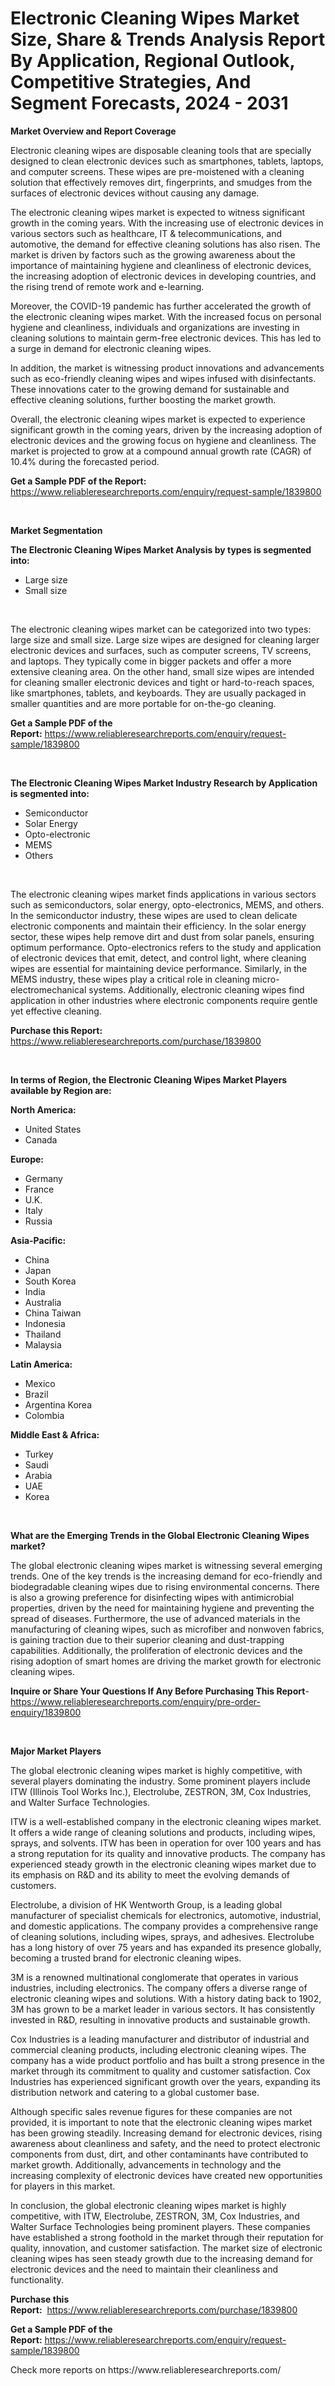<p><h1>Electronic Cleaning Wipes Market Size, Share & Trends Analysis Report By Application, Regional Outlook, Competitive Strategies, And Segment Forecasts, 2024 - 2031</h1></p><p><strong>Market Overview and Report Coverage</strong></p>
<p><p>Electronic cleaning wipes are disposable cleaning tools that are specially designed to clean electronic devices such as smartphones, tablets, laptops, and computer screens. These wipes are pre-moistened with a cleaning solution that effectively removes dirt, fingerprints, and smudges from the surfaces of electronic devices without causing any damage.</p><p>The electronic cleaning wipes market is expected to witness significant growth in the coming years. With the increasing use of electronic devices in various sectors such as healthcare, IT & telecommunications, and automotive, the demand for effective cleaning solutions has also risen. The market is driven by factors such as the growing awareness about the importance of maintaining hygiene and cleanliness of electronic devices, the increasing adoption of electronic devices in developing countries, and the rising trend of remote work and e-learning.</p><p>Moreover, the COVID-19 pandemic has further accelerated the growth of the electronic cleaning wipes market. With the increased focus on personal hygiene and cleanliness, individuals and organizations are investing in cleaning solutions to maintain germ-free electronic devices. This has led to a surge in demand for electronic cleaning wipes.</p><p>In addition, the market is witnessing product innovations and advancements such as eco-friendly cleaning wipes and wipes infused with disinfectants. These innovations cater to the growing demand for sustainable and effective cleaning solutions, further boosting the market growth.</p><p>Overall, the electronic cleaning wipes market is expected to experience significant growth in the coming years, driven by the increasing adoption of electronic devices and the growing focus on hygiene and cleanliness. The market is projected to grow at a compound annual growth rate (CAGR) of 10.4% during the forecasted period.</p></p>
<p><strong>Get a Sample PDF of the Report:</strong> <a href="https://www.reliableresearchreports.com/enquiry/request-sample/1839800">https://www.reliableresearchreports.com/enquiry/request-sample/1839800</a></p>
<p>&nbsp;</p>
<p><strong>Market Segmentation</strong></p>
<p><strong>The Electronic Cleaning Wipes Market Analysis by types is segmented into:</strong></p>
<p><ul><li>Large size</li><li>Small size</li></ul></p>
<p>&nbsp;</p>
<p><p>The electronic cleaning wipes market can be categorized into two types: large size and small size. Large size wipes are designed for cleaning larger electronic devices and surfaces, such as computer screens, TV screens, and laptops. They typically come in bigger packets and offer a more extensive cleaning area. On the other hand, small size wipes are intended for cleaning smaller electronic devices and tight or hard-to-reach spaces, like smartphones, tablets, and keyboards. They are usually packaged in smaller quantities and are more portable for on-the-go cleaning.</p></p>
<p><strong>Get a Sample PDF of the Report:</strong>&nbsp;<a href="https://www.reliableresearchreports.com/enquiry/request-sample/1839800">https://www.reliableresearchreports.com/enquiry/request-sample/1839800</a></p>
<p>&nbsp;</p>
<p><strong>The Electronic Cleaning Wipes Market Industry Research by Application is segmented into:</strong></p>
<p><ul><li>Semiconductor</li><li>Solar Energy</li><li>Opto-electronic</li><li>MEMS</li><li>Others</li></ul></p>
<p>&nbsp;</p>
<p><p>The electronic cleaning wipes market finds applications in various sectors such as semiconductors, solar energy, opto-electronics, MEMS, and others. In the semiconductor industry, these wipes are used to clean delicate electronic components and maintain their efficiency. In the solar energy sector, these wipes help remove dirt and dust from solar panels, ensuring optimum performance. Opto-electronics refers to the study and application of electronic devices that emit, detect, and control light, where cleaning wipes are essential for maintaining device performance. Similarly, in the MEMS industry, these wipes play a critical role in cleaning micro-electromechanical systems. Additionally, electronic cleaning wipes find application in other industries where electronic components require gentle yet effective cleaning.</p></p>
<p><strong>Purchase this Report:</strong>&nbsp; <a href="https://www.reliableresearchreports.com/purchase/1839800">https://www.reliableresearchreports.com/purchase/1839800</a></p>
<p>&nbsp;</p>
<p><strong>In terms of Region, the Electronic Cleaning Wipes Market Players available by Region are:</strong></p>
<p>
    <p> <strong> North America: </strong>
        <ul>
            <li>United States</li>
            <li>Canada</li>
        </ul>
        </p> 
    <p> <strong> Europe: </strong>
        <ul>
            <li>Germany</li>
            <li>France</li>
            <li>U.K.</li>
            <li>Italy</li>
            <li>Russia</li>
        </ul>
        </p> 
    <p> <strong> Asia-Pacific: </strong>
        <ul>
            <li>China</li>
            <li>Japan</li>
            <li>South Korea</li>
            <li>India</li>
            <li>Australia</li>
            <li>China Taiwan</li>
            <li>Indonesia</li>
            <li>Thailand</li>
            <li>Malaysia</li>
        </ul>
        </p> 
    <p> <strong> Latin America: </strong>
        <ul>
            <li>Mexico</li>
            <li>Brazil</li>
            <li>Argentina Korea</li>
            <li>Colombia</li>
        </ul>
        </p> 
    <p> <strong> Middle East & Africa: </strong>
        <ul>
            <li>Turkey</li>
            <li>Saudi</li>
            <li>Arabia</li>
            <li>UAE</li>
            <li>Korea</li>
        </ul>
    </p>
    </p>
<p>&nbsp;</p>
<p><strong>What are the Emerging Trends in the Global Electronic Cleaning Wipes market?</strong></p>
<p><p>The global electronic cleaning wipes market is witnessing several emerging trends. One of the key trends is the increasing demand for eco-friendly and biodegradable cleaning wipes due to rising environmental concerns. There is also a growing preference for disinfecting wipes with antimicrobial properties, driven by the need for maintaining hygiene and preventing the spread of diseases. Furthermore, the use of advanced materials in the manufacturing of cleaning wipes, such as microfiber and nonwoven fabrics, is gaining traction due to their superior cleaning and dust-trapping capabilities. Additionally, the proliferation of electronic devices and the rising adoption of smart homes are driving the market growth for electronic cleaning wipes.</p></p>
<p><strong>Inquire or Share Your Questions If Any Before Purchasing This Report</strong>- <a href="https://www.reliableresearchreports.com/enquiry/pre-order-enquiry/1839800">https://www.reliableresearchreports.com/enquiry/pre-order-enquiry/1839800</a></p>
<p>&nbsp;</p>
<p><strong>Major Market Players</strong></p>
<p><p>The global electronic cleaning wipes market is highly competitive, with several players dominating the industry. Some prominent players include ITW (Illinois Tool Works Inc.), Electrolube, ZESTRON, 3M, Cox Industries, and Walter Surface Technologies. </p><p>ITW is a well-established company in the electronic cleaning wipes market. It offers a wide range of cleaning solutions and products, including wipes, sprays, and solvents. ITW has been in operation for over 100 years and has a strong reputation for its quality and innovative products. The company has experienced steady growth in the electronic cleaning wipes market due to its emphasis on R&D and its ability to meet the evolving demands of customers.</p><p>Electrolube, a division of HK Wentworth Group, is a leading global manufacturer of specialist chemicals for electronics, automotive, industrial, and domestic applications. The company provides a comprehensive range of cleaning solutions, including wipes, sprays, and adhesives. Electrolube has a long history of over 75 years and has expanded its presence globally, becoming a trusted brand for electronic cleaning wipes.</p><p>3M is a renowned multinational conglomerate that operates in various industries, including electronics. The company offers a diverse range of electronic cleaning wipes and solutions. With a history dating back to 1902, 3M has grown to be a market leader in various sectors. It has consistently invested in R&D, resulting in innovative products and sustainable growth.</p><p>Cox Industries is a leading manufacturer and distributor of industrial and commercial cleaning products, including electronic cleaning wipes. The company has a wide product portfolio and has built a strong presence in the market through its commitment to quality and customer satisfaction. Cox Industries has experienced significant growth over the years, expanding its distribution network and catering to a global customer base.</p><p>Although specific sales revenue figures for these companies are not provided, it is important to note that the electronic cleaning wipes market has been growing steadily. Increasing demand for electronic devices, rising awareness about cleanliness and safety, and the need to protect electronic components from dust, dirt, and other contaminants have contributed to market growth. Additionally, advancements in technology and the increasing complexity of electronic devices have created new opportunities for players in this market.</p><p>In conclusion, the global electronic cleaning wipes market is highly competitive, with ITW, Electrolube, ZESTRON, 3M, Cox Industries, and Walter Surface Technologies being prominent players. These companies have established a strong foothold in the market through their reputation for quality, innovation, and customer satisfaction. The market size of electronic cleaning wipes has seen steady growth due to the increasing demand for electronic devices and the need to maintain their cleanliness and functionality.</p></p>
<p><strong>Purchase this Report:</strong>&nbsp;&nbsp;<a href="https://www.reliableresearchreports.com/purchase/1839800">https://www.reliableresearchreports.com/purchase/1839800</a></p>
<p></p>
<p><strong>Get a Sample PDF of the Report:</strong>&nbsp;<a href="https://www.reliableresearchreports.com/enquiry/request-sample/1839800">https://www.reliableresearchreports.com/enquiry/request-sample/1839800</a></p>
<p>Check more reports on https://www.reliableresearchreports.com/</p>